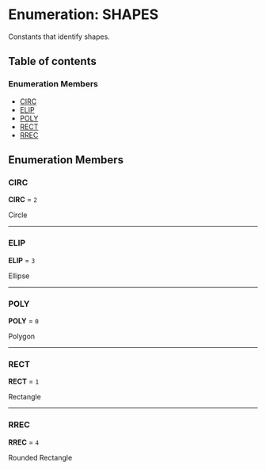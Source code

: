 # Enumeration: SHAPES

Constants that identify shapes.

## Table of contents

### Enumeration Members

* [CIRC](/auto-docs/free-layout-editor/enums/SHAPES.md#circ)
* [ELIP](/auto-docs/free-layout-editor/enums/SHAPES.md#elip)
* [POLY](/auto-docs/free-layout-editor/enums/SHAPES.md#poly)
* [RECT](/auto-docs/free-layout-editor/enums/SHAPES.md#rect)
* [RREC](/auto-docs/free-layout-editor/enums/SHAPES.md#rrec)

## Enumeration Members

### CIRC

**CIRC** = `2`

Circle

***

### ELIP

**ELIP** = `3`

Ellipse

***

### POLY

**POLY** = `0`

Polygon

***

### RECT

**RECT** = `1`

Rectangle

***

### RREC

**RREC** = `4`

Rounded Rectangle
